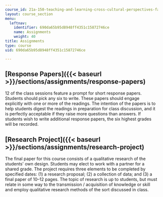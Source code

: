 ```yaml
---
course_id: 21a-150-teaching-and-learning-cross-cultural-perspectives-fall-2014
layout: course_section
menu:
  leftnav:
    identifier: 690da65b95d8948ff4351c15872746ce
    name: Assignments
    weight: 40
title: Assignments
type: course
uid: 690da65b95d8948ff4351c15872746ce

---
```


[Response Papers]({{< baseurl >}}/sections/assignments/response-papers)
-----------------------------------------------------------------------

12 of the class sessions feature a prompt for short response papers. Students should pick any six to write. These papers should engage explicitly with one or more of the readings. The intention of the papers is to help students digest the readings in preparation for class discussion, and it is perfectly acceptable if they raise more questions than answers. If students wish to write additional response papers, the six highest grades will be recorded.

[Research Project]({{< baseurl >}}/sections/assignments/research-project)
-------------------------------------------------------------------------

The final paper for this course consists of a qualitative research of the students' own design. Students may elect to work with a partner for a shared grade. The project requires three elements to be completed by specified dates: (1) a research proposal; (2) a collection of data; and (3) a final paper of 10–12 pages. The topic of research is up to students, but must relate in some way to the transmission / acquisition of knowledge or skill and employ qualitative research methods of the sort discussed in class.